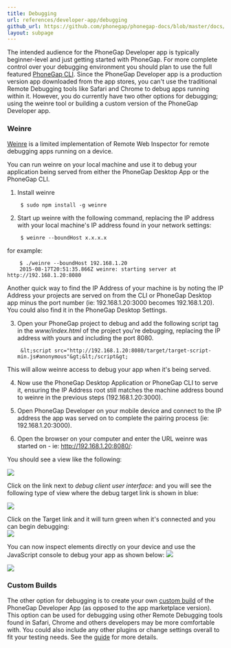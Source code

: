 ```yaml
---
title: Debugging
url: references/developer-app/debugging
github_url: https://github.com/phonegap/phonegap-docs/blob/master/docs/references/developer-app/debugging.html.md
layout: subpage
---
```


The intended audience for the PhoneGap Developer app is typically beginner-level and just getting started with PhoneGap. For 
more complete control over your debugging environment you should plan to use the full featured [PhoneGap CLI](https://www.npmjs.com/package/phonegap).
Since the PhoneGap Developer app is a production version app downloaded from the app stores, you can't use the traditional Remote Debugging
 tools like Safari and Chrome to debug apps running within it. However, you do currently have two other options for debugging; using the weinre 
 tool or building a custom version of the PhoneGap Developer app. 

### Weinre
[Weinre](https://www.npmjs.com/package/weinre) is a limited implementation of Remote Web Inspector for remote debugging apps running on a device. 

You can run weinre on your local machine and use it to debug your application being served from either the PhoneGap Desktop App or
the PhoneGap CLI. 

1. Install weinre
    
        $ sudo npm install -g weinre

2. Start up weinre with the following command, replacing the IP address with your local machine's IP address found in your network settings: 

        $ weinre --boundHost x.x.x.x
    
  for example:
    
        $ ./weinre --boundHost 192.168.1.20    
        2015-08-17T20:51:35.866Z weinre: starting server at http://192.168.1.20:8080
    
  <div class="alert--tip">Another quick way to find the IP Address of your machine is by noting the IP Address your projects are served on from 
  the CLI or PhoneGap Desktop app minus the port number (ie: 192.168.1.20:3000 becomes 192.168.1.20). You could also find it in the PhoneGap
  Desktop Settings.</div>
    
3. Open your PhoneGap project to debug and add the following script tag in the *www/index.html* of the project you're debugging, replacing the 
IP address with yours and including the port 8080.
   
        &lt;script src="http://192.168.1.20:8080/target/target-script-min.js#anonymous"&gt;&lt;/script&gt;
     
 This will allow weinre access to debug your app when it's being served.  
    
4. Now use the PhoneGap Desktop Application or PhoneGap CLI to serve it, ensuring the IP Address root still matches the machine address bound 
to weinre in the previous steps (192.168.1.20:3000). 
 
5. Open PhoneGap Developer on your mobile device and connect to the IP address the app was served on to complete 
the pairing process (ie: 192.168.1.20:3000). 

6. Open the browser on your computer and enter the URL weinre was started on - ie: http://192.168.1.20:8080/:

  You should see a view like the following:
    
  ![](/images/weinre-home.png)
    
  Click on the link next to *debug client user interface:* and you will see the following type of view where the debug target link is shown in blue:
    
  ![](/images/weinre-target.png)
    
  Click on the Target link and it will turn green when it's connected and you can begin debugging:  
  ![](/images/weinre-connected.png)
  
  You can now inspect elements directly on your device and use the JavaScript console to debug your app as shown below:
  ![](/images/weinre-demo.png)      
  
  <img class="mobile-image" src="/images/weinre-inspect.png"/>
    
  
### Custom Builds
The other option for debugging is to create your own [custom build](references/developer-app/custom-build) of the PhoneGap Developer App 
(as opposed to the app marketplace version). This option can be used for debugging using other Remote Debugging tools found in Safari, Chrome 
and others developers may be more comfortable with. You could also include any other plugins or change settings overall to fit your testing needs. 
See the [guide](references/developer-app/custom-build) for more details. 
 



